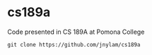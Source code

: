 # cs189a
Code presented in CS 189A at Pomona College

```
git clone https://github.com/jnylam/cs189a
```
